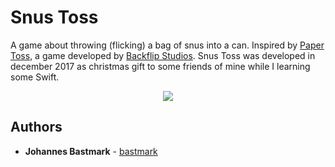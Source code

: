 # Snus Toss
A game about throwing (flicking) a bag of snus into a can. Inspired by [Paper Toss](https://en.wikipedia.org/wiki/Paper_Toss), a game developed by [Backflip Studios](http://www.backflipstudios.com). Snus Toss was developed in december 2017 as christmas gift to some friends of mine while I learning some Swift.


<p align="center">
  <img src="https://i.imgur.com/caHErTj.png" />
</p>

## Authors

* **Johannes Bastmark** - [bastmark](https://github.com/bastmark)

